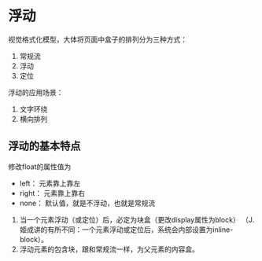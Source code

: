 # 浮动

视觉格式化模型，大体将页面中盒子的排列分为三种方式：
1. 常规流
2. 浮动
3. 定位

浮动的应用场景：
1. 文字环绕
2. 横向排列

## 浮动的基本特点

修改float的属性值为
- left：    元素靠上靠左
- right：   元素靠上靠右
- none：    默认值，就是不浮动，也就是常规流

1. 当一个元素浮动（或定位）后，必定为块盒（更改display属性为block）
（J.姬成讲的有所不同：一个元素浮动或定位后，系统会内部设置为inline-block）。
2. 浮动元素的包含块，跟和常规流一样，为父元素的内容盒。